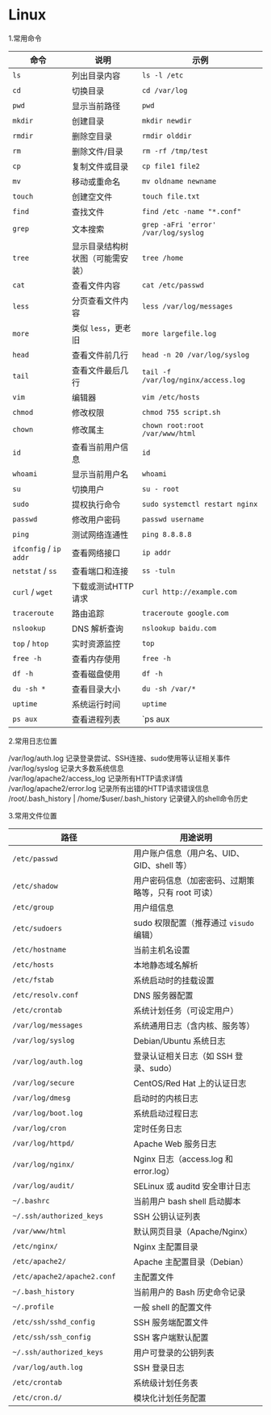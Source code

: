 # Linux

1.常用命令

| 命令                     | 说明               | 示例                                   |
| ---------------------- | ---------------- | ------------------------------------ |
| `ls`                   | 列出目录内容           | `ls -l /etc`                         |
| `cd`                   | 切换目录             | `cd /var/log`                        |
| `pwd`                  | 显示当前路径           | `pwd`                                |
| `mkdir`                | 创建目录             | `mkdir newdir`                       |
| `rmdir`                | 删除空目录            | `rmdir olddir`                       |
| `rm`                   | 删除文件/目录          | `rm -rf /tmp/test`                   |
| `cp`                   | 复制文件或目录          | `cp file1 file2`                     |
| `mv`                   | 移动或重命名           | `mv oldname newname`                 |
| `touch`                | 创建空文件            | `touch file.txt`                     |
| `find`                 | 查找文件             | `find /etc -name "*.conf"`           |
| `grep`                 | 文本搜索             | `grep -aFri 'error' /var/log/syslog` |
| `tree`                 | 显示目录结构树状图（可能需安装） | `tree /home`                         |
| `cat`                  | 查看文件内容           | `cat /etc/passwd`                    |
| `less`                 | 分页查看文件内容         | `less /var/log/messages`             |
| `more`                 | 类似 `less`，更老旧    | `more largefile.log`                 |
| `head`                 | 查看文件前几行          | `head -n 20 /var/log/syslog`         |
| `tail`                 | 查看文件最后几行         | `tail -f /var/log/nginx/access.log`  |
| `vim`                  | 编辑器              | `vim /etc/hosts`                     |
| `chmod`                | 修改权限             | `chmod 755 script.sh`                |
| `chown`                | 修改属主             | `chown root:root /var/www/html`      |
| `id`                   | 查看当前用户信息         | `id`                                 |
| `whoami`               | 显示当前用户名          | `whoami`                             |
| `su`                   | 切换用户             | `su - root`                          |
| `sudo`                 | 提权执行命令           | `sudo systemctl restart nginx`       |
| `passwd`               | 修改用户密码           | `passwd username`                    |
| `ping`                 | 测试网络连通性          | `ping 8.8.8.8`                       |
| `ifconfig` / `ip addr` | 查看网络接口           | `ip addr`                            |
| `netstat` / `ss`       | 查看端口和连接          | `ss -tuln`                           |
| `curl` / `wget`        | 下载或测试HTTP请求      | `curl http://example.com`            |
| `traceroute`           | 路由追踪             | `traceroute google.com`              |
| `nslookup`             | DNS 解析查询         | `nslookup baidu.com`                 |
| `top` / `htop`         | 实时资源监控           | `top`                                |
| `free -h`              | 查看内存使用           | `free -h`                            |
| `df -h`                | 查看磁盘使用           | `df -h`                              |
| `du -sh *`             | 查看目录大小           | `du -sh /var/*`                      |
| `uptime`               | 系统运行时间           | `uptime`                             |
| `ps aux`               | 查看进程列表           | \`ps aux                             |

2.常用日志位置

/var/log/auth.log 记录登录尝试、SSH连接、sudo使用等认证相关事件\
/var/log/syslog 记录大多数系统信息\
/var/log/apache2/access\_log 记录所有HTTP请求详情\
/var/log/apache2/error.log 记录所有出错的HTTP请求错误信息\
/root/.bash\_history | /home/$user/.bash\_history 记录键入的shell命令历史



3.常用文件位置

<table><thead><tr><th width="223.99993896484375">路径</th><th>用途说明</th></tr></thead><tbody><tr><td><code>/etc/passwd</code></td><td>用户账户信息（用户名、UID、GID、shell 等）</td></tr><tr><td><code>/etc/shadow</code></td><td>用户密码信息（加密密码、过期策略等，只有 root 可读）</td></tr><tr><td><code>/etc/group</code></td><td>用户组信息</td></tr><tr><td><code>/etc/sudoers</code></td><td>sudo 权限配置（推荐通过 <code>visudo</code> 编辑）</td></tr><tr><td><code>/etc/hostname</code></td><td>当前主机名设置</td></tr><tr><td><code>/etc/hosts</code></td><td>本地静态域名解析</td></tr><tr><td><code>/etc/fstab</code></td><td>系统启动时的挂载设置</td></tr><tr><td><code>/etc/resolv.conf</code></td><td>DNS 服务器配置</td></tr><tr><td><code>/etc/crontab</code></td><td>系统计划任务（可设定用户）</td></tr><tr><td><code>/var/log/messages</code></td><td>系统通用日志（含内核、服务等）</td></tr><tr><td><code>/var/log/syslog</code></td><td>Debian/Ubuntu 系统日志</td></tr><tr><td><code>/var/log/auth.log</code></td><td>登录认证相关日志（如 SSH 登录、sudo）</td></tr><tr><td><code>/var/log/secure</code></td><td>CentOS/Red Hat 上的认证日志</td></tr><tr><td><code>/var/log/dmesg</code></td><td>启动时的内核日志</td></tr><tr><td><code>/var/log/boot.log</code></td><td>系统启动过程日志</td></tr><tr><td><code>/var/log/cron</code></td><td>定时任务日志</td></tr><tr><td><code>/var/log/httpd/</code></td><td>Apache Web 服务日志</td></tr><tr><td><code>/var/log/nginx/</code></td><td>Nginx 日志（access.log 和 error.log）</td></tr><tr><td><code>/var/log/audit/</code></td><td>SELinux 或 auditd 安全审计日志</td></tr><tr><td><code>~/.bashrc</code></td><td>当前用户 bash shell 启动脚本</td></tr><tr><td><code>~/.ssh/authorized_keys</code></td><td>SSH 公钥认证列表</td></tr><tr><td><code>/var/www/html</code></td><td>默认网页目录（Apache/Nginx）</td></tr><tr><td><code>/etc/nginx/</code></td><td>Nginx 主配置目录</td></tr><tr><td><code>/etc/apache2/</code></td><td>Apache 主配置目录（Debian）</td></tr><tr><td><code>/etc/apache2/apache2.conf</code></td><td>主配置文件</td></tr><tr><td><code>~/.bash_history</code></td><td>当前用户的 Bash 历史命令记录</td></tr><tr><td><code>~/.profile</code></td><td>一般 shell 的配置文件</td></tr><tr><td><code>/etc/ssh/sshd_config</code></td><td>SSH 服务端配置文件</td></tr><tr><td><code>/etc/ssh/ssh_config</code></td><td>SSH 客户端默认配置</td></tr><tr><td><code>~/.ssh/authorized_keys</code></td><td>用户可登录的公钥列表</td></tr><tr><td><code>/var/log/auth.log</code></td><td>SSH 登录日志</td></tr><tr><td><code>/etc/crontab</code></td><td>系统级计划任务表</td></tr><tr><td><code>/etc/cron.d/</code></td><td>模块化计划任务配置</td></tr></tbody></table>

